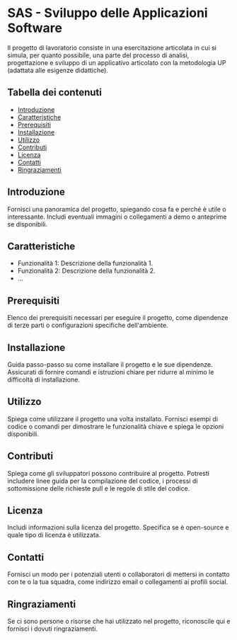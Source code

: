 # SAS - Sviluppo delle Applicazioni Software

Il progetto di lavoratorio consiste in una esercitazione articolata in cui si simula, per quanto possibile, una parte del processo di analisi, progettazione e sviluppo di un applicativo articolato con la metodologia UP (adattata alle esigenze didattiche).

## Tabella dei contenuti

- [Introduzione](#introduzione)
- [Caratteristiche](#caratteristiche)
- [Prerequisiti](#prerequisiti)
- [Installazione](#installazione)
- [Utilizzo](#utilizzo)
- [Contributi](#contributi)
- [Licenza](#licenza)
- [Contatti](#contatti)
- [Ringraziamenti](#ringraziamenti)

## Introduzione

Fornisci una panoramica del progetto, spiegando cosa fa e perché è utile o interessante. Includi eventuali immagini o collegamenti a demo o anteprime se disponibili.

## Caratteristiche

- Funzionalità 1: Descrizione della funzionalità 1.
- Funzionalità 2: Descrizione della funzionalità 2.
- ...

## Prerequisiti

Elenco dei prerequisiti necessari per eseguire il progetto, come dipendenze di terze parti o configurazioni specifiche dell'ambiente.

## Installazione

Guida passo-passo su come installare il progetto e le sue dipendenze. Assicurati di fornire comandi e istruzioni chiare per ridurre al minimo le difficoltà di installazione.

## Utilizzo

Spiega come utilizzare il progetto una volta installato. Fornisci esempi di codice o comandi per dimostrare le funzionalità chiave e spiega le opzioni disponibili.

## Contributi

Spiega come gli sviluppatori possono contribuire al progetto. Potresti includere linee guida per la compilazione del codice, i processi di sottomissione delle richieste pull e le regole di stile del codice.

## Licenza

Includi informazioni sulla licenza del progetto. Specifica se è open-source e quale tipo di licenza è utilizzata.

## Contatti

Fornisci un modo per i potenziali utenti o collaboratori di mettersi in contatto con te o la tua squadra, come indirizzo email o collegamenti ai profili social.

## Ringraziamenti

Se ci sono persone o risorse che hai utilizzato nel progetto, riconoscile qui e fornisci i dovuti ringraziamenti.
